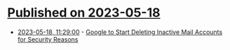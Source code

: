 # [Published on 2023-05-18](index.md)

* [2023-05-18, 11:29:00](https://soylentnews.org/article.pl?sid=23/05/18/0131249&from=rss) - [Google to Start Deleting Inactive Mail Accounts for Security Reasons](https://soylentnews.org/article.pl?sid=23/05/18/0131249&from=rss)
